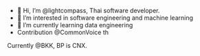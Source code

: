 - 👋 Hi, I’m @lightcompass, Thai software developer.
- 👀 I’m interested in software engineering and machine learning
- 🌱 I’m currently learning data engineering
- Contribution @CommonVoice th

Currently @BKK, BP is CNX.

<!---
lightcompass/lightcompass is a ✨ special ✨ repository because its `README.md` (this file) appears on your GitHub profile.
You can click the Preview link to take a look at your changes.
--->
